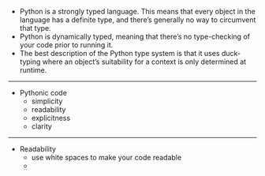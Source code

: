 - Python is a strongly typed language. This means that every object in the language has a definite type, and there’s generally no way to circumvent that type.
- Python is dynamically typed, meaning that there’s no type-checking of your code prior to running it.
- The best description of the Python type system is that it uses duck-typing where an object’s suitability for a context is only determined at runtime.
- --
- Pythonic code
  - simplicity
  - readability
  - explicitness
  - clarity
- --
- Readability
  - use white spaces to make your code readable
  - 